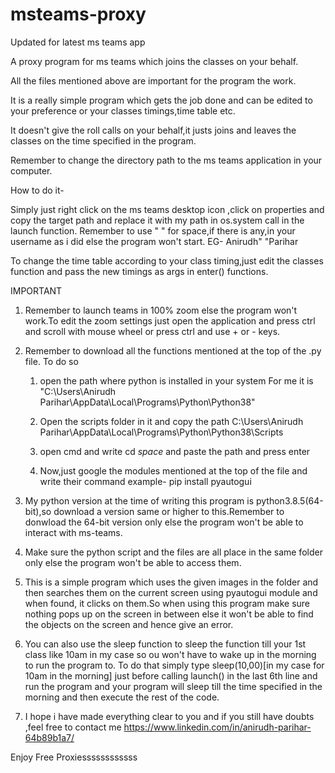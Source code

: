 # msteams-proxy
Updated for latest ms teams app

A proxy program for ms teams which joins the classes on your behalf.

All the files mentioned above are important for the program the work.

It is a really simple program which gets the job done and can be edited to your preference or your classes timings,time table etc.

It doesn't give the roll calls on your behalf,it justs joins and leaves the classes on the time specified in the program.

Remember to change the directory path to the ms teams application in your computer.

How to do it-

Simply just right click on the ms teams desktop icon ,click on properties and copy the target path and replace it with my path in os.system call in the launch function.
Remember to use " " for space,if there is any,in your username as i did else the program won't start.
EG- Anirudh" "Parihar

To change the time table according to your class timing,just edit the classes function and pass the new timings as args in enter() functions.

IMPORTANT
1. Remember to launch teams in 100% zoom else the program won't work.To edit the zoom settings just open the application and press ctrl and scroll with mouse wheel or press ctrl and use + or - keys.
2. Remember to download all the functions mentioned at the top of the .py file.
    To do so
    1. open the path where python is installed in your system
        For me it is "C:\Users\Anirudh Parihar\AppData\Local\Programs\Python\Python38"
    2. Open the scripts folder in it and copy the path
        C:\Users\Anirudh Parihar\AppData\Local\Programs\Python\Python38\Scripts
        
    3. open cmd and write cd *space* and paste the path and press enter
    
    4. Now,just google the modules mentioned at the top of the file and write their command
        example- pip install pyautogui

3. My python version at the time of writing this program is python3.8.5(64-bit),so download a version same or higher to this.Remember to donwload the 64-bit version only else the program won't be able to interact with ms-teams.

4. Make sure the python script and the files are all place in the same folder only else the program won't be able to access them.

5. This is a simple program which uses the given images in the folder and then searches them on the current screen using pyautogui module and when found, it clicks on them.So when using this program make sure nothing pops up on the screen in between else it won't be able to find the objects on the screen and hence give an error.

6. You can also use the sleep function to sleep the function till your 1st class like 10am in my case so ou won't have to wake up in the morning to run the program to.
    To do that simply type sleep(10,00)[in my case for 10am in the morning] just before calling launch() in the last 6th line  and run the program and your program will sleep till the time specified in the morning and then execute the rest of the code.
    
7. I hope i have made everything clear to you and if you still have doubts ,feel free to contact me 
    https://www.linkedin.com/in/anirudh-parihar-64b89b1a7/

Enjoy Free Proxiessssssssssss
